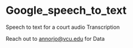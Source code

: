 # Google_speech_to_text
Speech to text for a court audio Transcription


Reach out to annorjo@vcu.edu for Data

